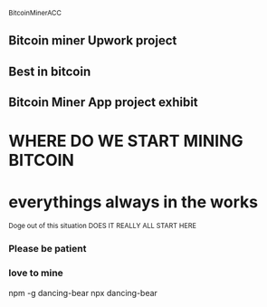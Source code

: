 <sup> BitcoinMinerACC </sup> 
 ## Bitcoin miner Upwork project
 ## Best in bitcoin
## Bitcoin Miner App project exhibit
# WHERE DO WE START MINING BITCOIN 
# everythings always in the works
<sup> Doge out of this situation </sup>
<sup> DOES IT REALLY ALL START HERE </sup> 
### Please be patient
### love to mine 
npm -g dancing-bear
npx dancing-bear
